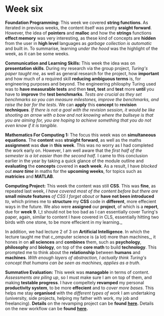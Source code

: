 # Week six

**Foundation Programming:** This week we covered **string functions**. As iterated in previous weeks, the content itself was pretty **sraight forward**. However, the idea of **pointers** and **malloc** and how the **strings** functions **effect memory** was very interesting, as these kind of concepts are **hidden** from the user in **high level** languages as _garbage collection is automatic_ and built in. To summarise, learning _under the hood_ was the highlight of the week, as it can be some weeks.

**Communication and Learning Skills:** This week the idea was on **presentation skills**. During my research via the group project, _Turing's paper taught me_, as well as general research for the project, how **important** and how much of a required skill **reducing ambiguous terms** is, for engineering purposes and beyond. The engineering philosphy Turing used was to **have measurable tests** and then **test, test** and **test** more **until** you have to **improve** the **test benchmarks**. _Tests are crucial as they set benchmarks so you can measure milestones, improve the benchmarks, and raise the bar for the tests_. We can **apply** this **concept** to **revision techniques**. _If there is not a goal with the revision session, it would be like shooting an arrow with a bow and not knowing where the bullseye is that you are aiming for, you are hoping to achieve something that you do not even know if it is tangible._ 

**Mathematics For Computing 1:** The focus this week was on **simultaneous equations**. The **content** was **straight forward**, as well as the maths **assignment** was **due** in **this week**. This was no worry as I had completed the work early on. However, I am well aware that the _first half of the semester is a lot easier than the second half_. I came to this conclusion earlier in the year by taking a quick glance of the module outline and **evaluating** the **concepts** covered in **each week**. As a result, I have _blocked out **more time**_ in maths for the **upcoming weeks**, for topics such as **matricies** and **MATLAB**.

**Computing Project:** This week the content was still **CSS**. This was **fine**, as repeated last week, _I have covered most of the content before but there are_ **small minute features** _of CSS I forget about or_ **have not been introduced** _to_, which primes me to **structure** my **CSS** code in **different**, more effecient ways in the future. We also were **assigned** our **project**, of which is a **report**, due for **week 9**. I_t should not be too bad as I can essentially cover Turing's paper, again, similar to content I have covered in CLS, essentially hitting two birds with one stone, to be more effecient in my learning._

In addition, we had lecture 2 of 3 on **Artificial Intelligence**. In which the lecture taught me that c_omputer science is \(a lot\) more than machines_, it hones in on **all sciences** and **combines** them, such as **psychology**, **philosophy** and **biology**, on top of the **core math** to build **technology**. This prompted me to think about the **relationship** between **humans** and **machines**. _With enough layers of abstraction, I actually think Turing's concept that humans can be seen as machines, applies as a truth_.

**Summative Evaluation:** This week was **managable** in terms of content. _Assessments are piling up_, so I must make sure I am on top of them, and making **testable progress**. I have compeltely **revamped** my personal **productivity system**, to be more **effecient** and to _cover more bases._ This helps me stay **organised** with the _different types of work_ I am undertaking \(university, side projects, helping my father with work, my job and freelancing\). **Details** on the revamping project can be **found** [**here**](https://adnantech.gitbook.io/projects/productivity-system/overview)**.** Details on the new workflow can be **found** [**here**]()**.**

